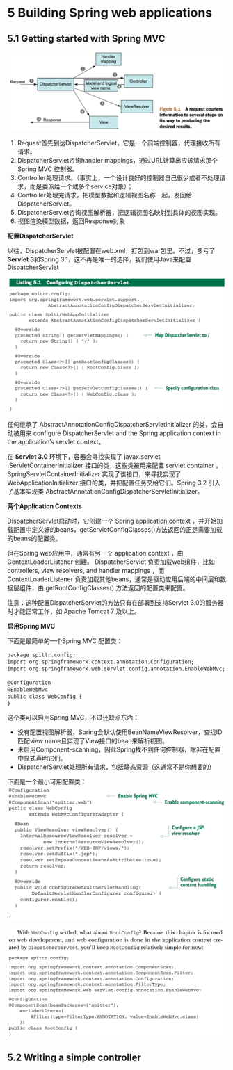 # 5 Building Spring web applications

## 5.1 Getting started with Spring MVC

![](/assets/QQ20160910-1.png)

1. Request首先到达DispatcherServlet，它是一个前端控制器，代理接收所有请求。
2. DispatcherServlet咨询handler mappings，通过URL计算出应该请求那个Spring MVC 控制器。
3. Controller处理请求。（事实上，一个设计良好的控制器自己很少或者不处理请求，而是委派给一个或多个service对象）；
4. Controller处理完请求，把模型数据和逻辑视图名称一起，发回给DispatcherServlet。
5. DispatcherServlet咨询视图解析器，把逻辑视图名映射到具体的视图实现。
6. 视图渲染模型数据，返回Response对象

**配置DispatcherServlet**

以往，DispatcherServlet被配置在web.xml，打包到war包里。不过，多亏了**Servlet 3**和Spring 3.1，这不再是唯一的选择，我们使用Java来配置 DispatcherServlet

![](/assets/QQ20160910-2.png)

任何继承了 AbstractAnnotationConfigDispatcherServletInitializer 的类，会自动被用来 configure DispatcherServlet and the Spring application context in the application’s servlet context。

在 **Servlet 3.0** 环境下，容器会寻找实现了 javax.servlet .ServletContainerInitializer 接口的类，这些类被用来配置 servlet container 。 SpringServletContainerInitializer 实现了该接口，来寻找实现了 WebApplicationInitializer 接口的类，并把配置任务交给它们。Spring 3.2 引入了基本实现类 AbstractAnnotationConfigDispatcherServletInitializer。

**两个Application Contexts**

DispatcherServlet启动时，它创建一个 Spring application context ，并开始加载配置中定义好的beans，getServletConfigClasses\(\)方法返回的正是需要加载的beans的配置类。

但在Spring web应用中，通常有另一个 application context ，由 ContextLoaderListener 创建。 DispatcherServlet 负责加载web组件，比如 controllers, view resolvers, and handler mappings ，而 ContextLoaderListener 负责加载其他beans，通常是驱动应用后端的中间层和数据层组件，由 getRootConfigClasses\(\) 方法返回的配置类来配置。

注意：这种配置DispatcherServlet的方法只有在部署到支持Servlet 3.0的服务器时才能正常工作，如 Apache Tomcat 7 及以上。

**启用Spring MVC**

下面是最简单的一个Spring MVC 配置类：

```
package spittr.config;
import org.springframework.context.annotation.Configuration;
import org.springframework.web.servlet.config.annotation.EnableWebMvc;

@Configuration
@EnableWebMvc
public class WebConfig {
}
```

这个类可以启用Spring MVC，不过还缺点东西：

* 没有配置视图解析器，Spring会默认使用BeanNameViewResolver，查找ID匹配view name且实现了View接口的bean来解析视图。
* 未启用Component-scanning，因此Spring找不到任何控制器，除非在配置中显式声明它们。
* DispatcherServlet处理所有请求，包括静态资源（这通常不是你想要的）

下面是一个最小可用配置类：
![](/assets/QQ20160910-3.png)

![](/assets/QQ20160910-4.png)

## 5.2 Writing a simple controller





